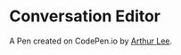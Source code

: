# Conversation Editor

A Pen created on CodePen.io by <a href="https://codepen.io/arthur-lee945/pen/jOGvZZr">Arthur Lee</a>.


